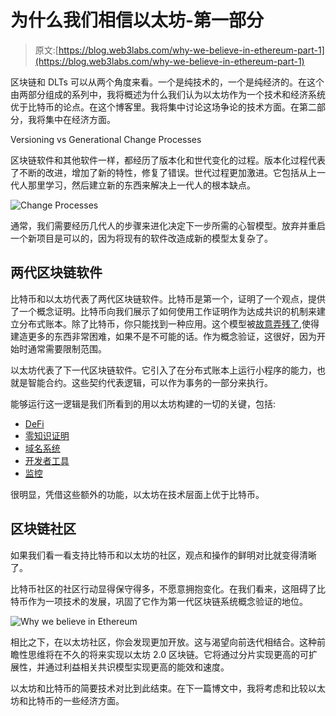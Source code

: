 # 为什么我们相信以太坊-第一部分

> 原文:[https://blog.web3labs.com/why-we-believe-in-ethereum-part-1](https://blog.web3labs.com/why-we-believe-in-ethereum-part-1)

区块链和 DLTs 可以从两个角度来看。一个是纯技术的，一个是纯经济的。在这个由两部分组成的系列中，我将概述为什么我们认为以太坊作为一个技术和经济系统优于比特币的论点。在这个博客里。我将集中讨论这场争论的技术方面。在第二部分，我将集中在经济方面。

Versioning vs Generational Change Processes

区块链软件和其他软件一样，都经历了版本化和世代变化的过程。版本化过程代表了不断的改进，增加了新的特性，修复了错误。世代过程更加激进。它包括从上一代人那里学习，然后建立新的东西来解决上一代人的根本缺点。

![Change Processes](../Images/a3b3d1da006f98d52d1938e18c202042.png)

通常，我们需要经历几代人的步骤来进化决定下一步所需的心智模型。放弃并重启一个新项目是可以的，因为将现有的软件改造成新的模型太复杂了。

## 两代区块链软件

比特币和以太坊代表了两代区块链软件。比特币是第一个，证明了一个观点，提供了一个概念证明。比特币向我们展示了如何使用工作证明作为达成共识的机制来建立分布式账本。除了比特币，你只能找到一种应用。这个模型被[故意弄残了](https://en.bitcoin.it/wiki/Script#Opcodes),使得建造更多的东西非常困难，如果不是不可能的话。作为概念验证，这很好，因为开始时通常需要限制范围。

以太坊代表了下一代区块链软件。它引入了在分布式账本上运行小程序的能力，也就是智能合约。这些契约代表逻辑，可以作为事务的一部分来执行。

能够运行这一逻辑是我们所看到的用以太坊构建的一切的关键，包括:

*   [DeFi](https://defiprime.com/)
*   [零知识证明](https://en.wikipedia.org/wiki/Zero-knowledge_proof)
*   [域名系统](https://ens.domains/)
*   [开发者工具](https://www.web3labs.com/web3j)
*   [监控](https://www.web3labs.com/epirus)

很明显，凭借这些额外的功能，以太坊在技术层面上优于比特币。

## 区块链社区

如果我们看一看支持比特币和以太坊的社区，观点和操作的鲜明对比就变得清晰了。

比特币社区的社区行动显得保守得多，不愿意拥抱变化。在我们看来，这阻碍了比特币作为一项技术的发展，巩固了它作为第一代区块链系统概念验证的地位。

![Why we believe in Ethereum](../Images/85bd4cf96fdbd8f7a1d2665392fa5e0c.png)

相比之下，在以太坊社区，你会发现更加开放。这与渴望向前迭代相结合。这种前瞻性思维将在不久的将来实现以太坊 2.0 区块链。它将通过分片实现更高的可扩展性，并通过利益相关共识模型实现更高的能效和速度。

以太坊和比特币的简要技术对比到此结束。在下一篇博文中，我将考虑和比较以太坊和比特币的一些经济方面。